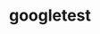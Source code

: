 ---
title: "googletest"
layout: cache
categories: [package, develop]
meta: {"versions": ["1.12.1"], "compilers": ["apple-clang@=15.0.0", "gcc@=10.3.0", "gcc@=11.4.0", "gcc@=12.4.0", "gcc@=13.2.0", "gcc@=9.4.0", "oneapi@=2024.2.1"], "oss": ["amzn2", "sle_hpc15", "ubuntu20.04", "ubuntu22.04", "ubuntu24.04", "ventura"], "platforms": ["darwin", "linux"], "targets": ["aarch64", "neoverse_n1", "neoverse_v1", "neoverse_v2", "ppc64le", "x86_64_v3", "x86_64_v4"], "stacks": ["aws-pcluster-neoverse_v1", "aws-pcluster-x86_64_v4", "e4s", "e4s-cray-sles", "e4s-neoverse-v2", "e4s-neoverse_v1", "e4s-oneapi", "e4s-power", "e4s-rocm-external", "ml-darwin-aarch64-mps", "ml-linux-aarch64-cpu", "ml-linux-aarch64-cuda", "ml-linux-x86_64-cpu", "ml-linux-x86_64-cuda", "ml-linux-x86_64-rocm", "root"], "num_specs": 38, "num_specs_by_stack": {"ml-darwin-aarch64-mps": 2, "root": 38, "aws-pcluster-neoverse_v1": 6, "aws-pcluster-x86_64_v4": 6, "e4s-cray-sles": 1, "e4s-power": 3, "e4s-neoverse_v1": 6, "e4s-neoverse-v2": 3, "e4s-rocm-external": 3, "e4s": 3, "e4s-oneapi": 3, "ml-linux-aarch64-cpu": 2, "ml-linux-aarch64-cuda": 2, "ml-linux-x86_64-cuda": 3, "ml-linux-x86_64-cpu": 3, "ml-linux-x86_64-rocm": 3}}
spec_details: [{"hash": "eekt5b7m5syeamemgste62vgec7klt5n", "compiler": "apple-clang@=15.0.0", "versions": ["1.12.1"], "os": "ventura", "platform": "darwin", "target": "aarch64", "variants": ["build_system=cmake", "build_type=Release", "cxxstd=11", "generator=make", "+gmock", "~ipo", "+pthreads", "+shared"], "stacks": ["ml-darwin-aarch64-mps", "root"], "size": "-", "tarball": "https://binaries.spack.io/develop/build_cache/darwin-ventura-aarch64/apple-clang-15.0.0/googletest-1.12.1/darwin-ventura-aarch64-apple-clang-15.0.0-googletest-1.12.1-eekt5b7m5syeamemgste62vgec7klt5n.spack"}, {"hash": "ggb2yhimnuhlfvdx7ozvc4euleallcj3", "compiler": "apple-clang@=15.0.0", "versions": ["1.12.1"], "os": "ventura", "platform": "darwin", "target": "aarch64", "variants": ["build_system=cmake", "build_type=Release", "cxxstd=11", "generator=make", "+gmock", "~ipo", "+pthreads", "+shared"], "stacks": ["ml-darwin-aarch64-mps", "root"], "size": "-", "tarball": "https://binaries.spack.io/develop/build_cache/darwin-ventura-aarch64/apple-clang-15.0.0/googletest-1.12.1/darwin-ventura-aarch64-apple-clang-15.0.0-googletest-1.12.1-ggb2yhimnuhlfvdx7ozvc4euleallcj3.spack"}, {"hash": "kh7oava7i42drag3oe6ccizyt5jlsh2l", "compiler": "gcc@=12.4.0", "versions": ["1.12.1"], "os": "amzn2", "platform": "linux", "target": "neoverse_n1", "variants": ["build_system=cmake", "build_type=Release", "cxxstd=11", "generator=make", "+gmock", "~ipo", "+pthreads", "+shared"], "stacks": ["aws-pcluster-neoverse_v1", "root"], "size": "-", "tarball": "https://binaries.spack.io/develop/build_cache/linux-amzn2-neoverse_n1/gcc-12.4.0/googletest-1.12.1/linux-amzn2-neoverse_n1-gcc-12.4.0-googletest-1.12.1-kh7oava7i42drag3oe6ccizyt5jlsh2l.spack"}, {"hash": "gfxofl2g3sl54whyvmea4tcz6fsdczcc", "compiler": "gcc@=12.4.0", "versions": ["1.12.1"], "os": "amzn2", "platform": "linux", "target": "neoverse_n1", "variants": ["build_system=cmake", "build_type=Release", "cxxstd=11", "generator=make", "+gmock", "~ipo", "+pthreads", "+shared"], "stacks": ["aws-pcluster-neoverse_v1", "root"], "size": "-", "tarball": "https://binaries.spack.io/develop/build_cache/linux-amzn2-neoverse_n1/gcc-12.4.0/googletest-1.12.1/linux-amzn2-neoverse_n1-gcc-12.4.0-googletest-1.12.1-gfxofl2g3sl54whyvmea4tcz6fsdczcc.spack"}, {"hash": "4qo7bmhrnb25upetneghiicawxnysrci", "compiler": "gcc@=12.4.0", "versions": ["1.12.1"], "os": "amzn2", "platform": "linux", "target": "neoverse_n1", "variants": ["build_system=cmake", "build_type=Release", "cxxstd=11", "generator=make", "+gmock", "~ipo", "+pthreads", "+shared"], "stacks": ["aws-pcluster-neoverse_v1", "root"], "size": "-", "tarball": "https://binaries.spack.io/develop/build_cache/linux-amzn2-neoverse_n1/gcc-12.4.0/googletest-1.12.1/linux-amzn2-neoverse_n1-gcc-12.4.0-googletest-1.12.1-4qo7bmhrnb25upetneghiicawxnysrci.spack"}, {"hash": "orxoup6z4reojp6gs2la5byva6nqadbo", "compiler": "gcc@=12.4.0", "versions": ["1.12.1"], "os": "amzn2", "platform": "linux", "target": "neoverse_v1", "variants": ["build_system=cmake", "build_type=Release", "cxxstd=11", "generator=make", "+gmock", "~ipo", "+pthreads", "+shared"], "stacks": ["aws-pcluster-neoverse_v1", "root"], "size": "-", "tarball": "https://binaries.spack.io/develop/build_cache/linux-amzn2-neoverse_v1/gcc-12.4.0/googletest-1.12.1/linux-amzn2-neoverse_v1-gcc-12.4.0-googletest-1.12.1-orxoup6z4reojp6gs2la5byva6nqadbo.spack"}, {"hash": "pu67j6y7qvjp4za7o22mtzcpsmgcqecs", "compiler": "gcc@=12.4.0", "versions": ["1.12.1"], "os": "amzn2", "platform": "linux", "target": "neoverse_v1", "variants": ["build_system=cmake", "build_type=Release", "cxxstd=11", "generator=make", "+gmock", "~ipo", "+pthreads", "+shared"], "stacks": ["aws-pcluster-neoverse_v1", "root"], "size": "-", "tarball": "https://binaries.spack.io/develop/build_cache/linux-amzn2-neoverse_v1/gcc-12.4.0/googletest-1.12.1/linux-amzn2-neoverse_v1-gcc-12.4.0-googletest-1.12.1-pu67j6y7qvjp4za7o22mtzcpsmgcqecs.spack"}, {"hash": "q3lixbdi27d7nz5vrplhg3jlbjzi3e4w", "compiler": "gcc@=12.4.0", "versions": ["1.12.1"], "os": "amzn2", "platform": "linux", "target": "neoverse_v1", "variants": ["build_system=cmake", "build_type=Release", "cxxstd=11", "generator=make", "+gmock", "~ipo", "+pthreads", "+shared"], "stacks": ["aws-pcluster-neoverse_v1", "root"], "size": "-", "tarball": "https://binaries.spack.io/develop/build_cache/linux-amzn2-neoverse_v1/gcc-12.4.0/googletest-1.12.1/linux-amzn2-neoverse_v1-gcc-12.4.0-googletest-1.12.1-q3lixbdi27d7nz5vrplhg3jlbjzi3e4w.spack"}, {"hash": "tneicfcmnatbatot7dx674x56v6hpz7e", "compiler": "gcc@=12.4.0", "versions": ["1.12.1"], "os": "amzn2", "platform": "linux", "target": "x86_64_v3", "variants": ["build_system=cmake", "build_type=Release", "cxxstd=11", "generator=make", "+gmock", "~ipo", "+pthreads", "+shared"], "stacks": ["aws-pcluster-x86_64_v4", "root"], "size": "-", "tarball": "https://binaries.spack.io/develop/build_cache/linux-amzn2-x86_64_v3/gcc-12.4.0/googletest-1.12.1/linux-amzn2-x86_64_v3-gcc-12.4.0-googletest-1.12.1-tneicfcmnatbatot7dx674x56v6hpz7e.spack"}, {"hash": "zxeuawqdd27zflqipwpaclt2cm5y7z52", "compiler": "gcc@=12.4.0", "versions": ["1.12.1"], "os": "amzn2", "platform": "linux", "target": "x86_64_v3", "variants": ["build_system=cmake", "build_type=Release", "cxxstd=11", "generator=make", "+gmock", "~ipo", "+pthreads", "+shared"], "stacks": ["aws-pcluster-x86_64_v4", "root"], "size": "-", "tarball": "https://binaries.spack.io/develop/build_cache/linux-amzn2-x86_64_v3/gcc-12.4.0/googletest-1.12.1/linux-amzn2-x86_64_v3-gcc-12.4.0-googletest-1.12.1-zxeuawqdd27zflqipwpaclt2cm5y7z52.spack"}, {"hash": "5bnsrtgji2n5hnh3srksdeb3jp5t4qd7", "compiler": "gcc@=12.4.0", "versions": ["1.12.1"], "os": "amzn2", "platform": "linux", "target": "x86_64_v3", "variants": ["build_system=cmake", "build_type=Release", "cxxstd=11", "generator=make", "+gmock", "~ipo", "+pthreads", "+shared"], "stacks": ["aws-pcluster-x86_64_v4", "root"], "size": "-", "tarball": "https://binaries.spack.io/develop/build_cache/linux-amzn2-x86_64_v3/gcc-12.4.0/googletest-1.12.1/linux-amzn2-x86_64_v3-gcc-12.4.0-googletest-1.12.1-5bnsrtgji2n5hnh3srksdeb3jp5t4qd7.spack"}, {"hash": "bnmffrafngnfokqrdwfu4glphphokllx", "compiler": "gcc@=12.4.0", "versions": ["1.12.1"], "os": "amzn2", "platform": "linux", "target": "x86_64_v4", "variants": ["build_system=cmake", "build_type=Release", "cxxstd=11", "generator=make", "+gmock", "~ipo", "+pthreads", "+shared"], "stacks": ["aws-pcluster-x86_64_v4", "root"], "size": "-", "tarball": "https://binaries.spack.io/develop/build_cache/linux-amzn2-x86_64_v4/gcc-12.4.0/googletest-1.12.1/linux-amzn2-x86_64_v4-gcc-12.4.0-googletest-1.12.1-bnmffrafngnfokqrdwfu4glphphokllx.spack"}, {"hash": "xmi7kcqyggfefcfk4hki276uiyuvctm5", "compiler": "gcc@=12.4.0", "versions": ["1.12.1"], "os": "amzn2", "platform": "linux", "target": "x86_64_v4", "variants": ["build_system=cmake", "build_type=Release", "cxxstd=11", "generator=make", "+gmock", "~ipo", "+pthreads", "+shared"], "stacks": ["aws-pcluster-x86_64_v4", "root"], "size": "-", "tarball": "https://binaries.spack.io/develop/build_cache/linux-amzn2-x86_64_v4/gcc-12.4.0/googletest-1.12.1/linux-amzn2-x86_64_v4-gcc-12.4.0-googletest-1.12.1-xmi7kcqyggfefcfk4hki276uiyuvctm5.spack"}, {"hash": "5bjxm2bpwglp62bac7ngqo7b5qghavrf", "compiler": "gcc@=12.4.0", "versions": ["1.12.1"], "os": "amzn2", "platform": "linux", "target": "x86_64_v4", "variants": ["build_system=cmake", "build_type=Release", "cxxstd=11", "generator=make", "+gmock", "~ipo", "+pthreads", "+shared"], "stacks": ["aws-pcluster-x86_64_v4", "root"], "size": "-", "tarball": "https://binaries.spack.io/develop/build_cache/linux-amzn2-x86_64_v4/gcc-12.4.0/googletest-1.12.1/linux-amzn2-x86_64_v4-gcc-12.4.0-googletest-1.12.1-5bjxm2bpwglp62bac7ngqo7b5qghavrf.spack"}, {"hash": "lmbpil5a7p6zyztloihey3px4bdzt2wj", "compiler": "gcc@=10.3.0", "versions": ["1.12.1"], "os": "sle_hpc15", "platform": "linux", "target": "x86_64_v4", "variants": ["build_system=cmake", "build_type=Release", "cxxstd=11", "generator=make", "+gmock", "~ipo", "+pthreads", "+shared"], "stacks": ["e4s-cray-sles", "root"], "size": "-", "tarball": "https://binaries.spack.io/develop/build_cache/linux-sle_hpc15-x86_64_v4/gcc-10.3.0/googletest-1.12.1/linux-sle_hpc15-x86_64_v4-gcc-10.3.0-googletest-1.12.1-lmbpil5a7p6zyztloihey3px4bdzt2wj.spack"}, {"hash": "zv4yk7kdsu6bfnpft6hrzuee7yhm4bdq", "compiler": "gcc@=9.4.0", "versions": ["1.12.1"], "os": "ubuntu20.04", "platform": "linux", "target": "ppc64le", "variants": ["build_system=cmake", "build_type=Release", "cxxstd=11", "generator=make", "+gmock", "~ipo", "+pthreads", "+shared"], "stacks": ["e4s-power", "root"], "size": "-", "tarball": "https://binaries.spack.io/develop/build_cache/linux-ubuntu20.04-ppc64le/gcc-9.4.0/googletest-1.12.1/linux-ubuntu20.04-ppc64le-gcc-9.4.0-googletest-1.12.1-zv4yk7kdsu6bfnpft6hrzuee7yhm4bdq.spack"}, {"hash": "qlcclwb56ng6ahlzfucbtjgyz5hsyh7r", "compiler": "gcc@=9.4.0", "versions": ["1.12.1"], "os": "ubuntu20.04", "platform": "linux", "target": "ppc64le", "variants": ["build_system=cmake", "build_type=Release", "cxxstd=11", "generator=make", "+gmock", "~ipo", "+pthreads", "+shared"], "stacks": ["e4s-power", "root"], "size": "-", "tarball": "https://binaries.spack.io/develop/build_cache/linux-ubuntu20.04-ppc64le/gcc-9.4.0/googletest-1.12.1/linux-ubuntu20.04-ppc64le-gcc-9.4.0-googletest-1.12.1-qlcclwb56ng6ahlzfucbtjgyz5hsyh7r.spack"}, {"hash": "c5bcj25t7cogqgpemsz276xyl4nwdupk", "compiler": "gcc@=9.4.0", "versions": ["1.12.1"], "os": "ubuntu20.04", "platform": "linux", "target": "ppc64le", "variants": ["build_system=cmake", "build_type=Release", "cxxstd=11", "generator=make", "+gmock", "~ipo", "+pthreads", "+shared"], "stacks": ["e4s-power", "root"], "size": "-", "tarball": "https://binaries.spack.io/develop/build_cache/linux-ubuntu20.04-ppc64le/gcc-9.4.0/googletest-1.12.1/linux-ubuntu20.04-ppc64le-gcc-9.4.0-googletest-1.12.1-c5bcj25t7cogqgpemsz276xyl4nwdupk.spack"}, {"hash": "hhxw5xi4arxitnouxvtz3v2sft3vi3pg", "compiler": "gcc@=11.4.0", "versions": ["1.12.1"], "os": "ubuntu22.04", "platform": "linux", "target": "neoverse_v1", "variants": ["build_system=cmake", "build_type=Release", "cxxstd=11", "generator=make", "+gmock", "~ipo", "+pthreads", "+shared"], "stacks": ["e4s-neoverse_v1", "root"], "size": "-", "tarball": "https://binaries.spack.io/develop/build_cache/linux-ubuntu22.04-neoverse_v1/gcc-11.4.0/googletest-1.12.1/linux-ubuntu22.04-neoverse_v1-gcc-11.4.0-googletest-1.12.1-hhxw5xi4arxitnouxvtz3v2sft3vi3pg.spack"}, {"hash": "yfem2pbolqyg5iiazn6dgrlifhmyg7di", "compiler": "gcc@=11.4.0", "versions": ["1.12.1"], "os": "ubuntu22.04", "platform": "linux", "target": "neoverse_v1", "variants": ["build_system=cmake", "build_type=Release", "cxxstd=11", "generator=make", "+gmock", "~ipo", "+pthreads", "+shared"], "stacks": ["e4s-neoverse_v1", "root"], "size": "-", "tarball": "https://binaries.spack.io/develop/build_cache/linux-ubuntu22.04-neoverse_v1/gcc-11.4.0/googletest-1.12.1/linux-ubuntu22.04-neoverse_v1-gcc-11.4.0-googletest-1.12.1-yfem2pbolqyg5iiazn6dgrlifhmyg7di.spack"}, {"hash": "oz6ngwevzlqnuktsmhzob2vg457qxp7j", "compiler": "gcc@=11.4.0", "versions": ["1.12.1"], "os": "ubuntu22.04", "platform": "linux", "target": "neoverse_v1", "variants": ["build_system=cmake", "build_type=Release", "cxxstd=11", "generator=make", "+gmock", "~ipo", "+pthreads", "+shared"], "stacks": ["e4s-neoverse_v1", "root"], "size": "-", "tarball": "https://binaries.spack.io/develop/build_cache/linux-ubuntu22.04-neoverse_v1/gcc-11.4.0/googletest-1.12.1/linux-ubuntu22.04-neoverse_v1-gcc-11.4.0-googletest-1.12.1-oz6ngwevzlqnuktsmhzob2vg457qxp7j.spack"}, {"hash": "vaawpy6thnr6c6b2zpq6ixtkckant4cy", "compiler": "gcc@=11.4.0", "versions": ["1.12.1"], "os": "ubuntu22.04", "platform": "linux", "target": "neoverse_v1", "variants": ["build_system=cmake", "build_type=Release", "cxxstd=11", "generator=make", "+gmock", "~ipo", "+pthreads", "+shared"], "stacks": ["e4s-neoverse_v1", "root"], "size": "-", "tarball": "https://binaries.spack.io/develop/build_cache/linux-ubuntu22.04-neoverse_v1/gcc-11.4.0/googletest-1.12.1/linux-ubuntu22.04-neoverse_v1-gcc-11.4.0-googletest-1.12.1-vaawpy6thnr6c6b2zpq6ixtkckant4cy.spack"}, {"hash": "aqfemxupxarzlp5fwfmeqvwm6tnhre5w", "compiler": "gcc@=11.4.0", "versions": ["1.12.1"], "os": "ubuntu22.04", "platform": "linux", "target": "neoverse_v1", "variants": ["build_system=cmake", "build_type=Release", "cxxstd=11", "generator=make", "+gmock", "~ipo", "+pthreads", "+shared"], "stacks": ["e4s-neoverse_v1", "root"], "size": "-", "tarball": "https://binaries.spack.io/develop/build_cache/linux-ubuntu22.04-neoverse_v1/gcc-11.4.0/googletest-1.12.1/linux-ubuntu22.04-neoverse_v1-gcc-11.4.0-googletest-1.12.1-aqfemxupxarzlp5fwfmeqvwm6tnhre5w.spack"}, {"hash": "qsrdcpa3plmrpe2wvs53gdy6gdzysn7f", "compiler": "gcc@=11.4.0", "versions": ["1.12.1"], "os": "ubuntu22.04", "platform": "linux", "target": "neoverse_v1", "variants": ["build_system=cmake", "build_type=Release", "cxxstd=11", "generator=make", "+gmock", "~ipo", "+pthreads", "+shared"], "stacks": ["e4s-neoverse_v1", "root"], "size": "-", "tarball": "https://binaries.spack.io/develop/build_cache/linux-ubuntu22.04-neoverse_v1/gcc-11.4.0/googletest-1.12.1/linux-ubuntu22.04-neoverse_v1-gcc-11.4.0-googletest-1.12.1-qsrdcpa3plmrpe2wvs53gdy6gdzysn7f.spack"}, {"hash": "6pey3dfbdvmwlo6bmapp2rancccpbbmu", "compiler": "gcc@=11.4.0", "versions": ["1.12.1"], "os": "ubuntu22.04", "platform": "linux", "target": "neoverse_v2", "variants": ["build_system=cmake", "build_type=Release", "cxxstd=11", "generator=make", "+gmock", "~ipo", "+pthreads", "+shared"], "stacks": ["e4s-neoverse-v2", "root"], "size": "-", "tarball": "https://binaries.spack.io/develop/build_cache/linux-ubuntu22.04-neoverse_v2/gcc-11.4.0/googletest-1.12.1/linux-ubuntu22.04-neoverse_v2-gcc-11.4.0-googletest-1.12.1-6pey3dfbdvmwlo6bmapp2rancccpbbmu.spack"}, {"hash": "d2mlsma6nu5mkyoq2puzepkcnp2up5al", "compiler": "gcc@=11.4.0", "versions": ["1.12.1"], "os": "ubuntu22.04", "platform": "linux", "target": "neoverse_v2", "variants": ["build_system=cmake", "build_type=Release", "cxxstd=11", "generator=make", "+gmock", "~ipo", "+pthreads", "+shared"], "stacks": ["e4s-neoverse-v2", "root"], "size": "-", "tarball": "https://binaries.spack.io/develop/build_cache/linux-ubuntu22.04-neoverse_v2/gcc-11.4.0/googletest-1.12.1/linux-ubuntu22.04-neoverse_v2-gcc-11.4.0-googletest-1.12.1-d2mlsma6nu5mkyoq2puzepkcnp2up5al.spack"}, {"hash": "i6yxy7t4vkuwvdiigk3uebqw2zxdijom", "compiler": "gcc@=11.4.0", "versions": ["1.12.1"], "os": "ubuntu22.04", "platform": "linux", "target": "neoverse_v2", "variants": ["build_system=cmake", "build_type=Release", "cxxstd=11", "generator=make", "+gmock", "~ipo", "+pthreads", "+shared"], "stacks": ["e4s-neoverse-v2", "root"], "size": "-", "tarball": "https://binaries.spack.io/develop/build_cache/linux-ubuntu22.04-neoverse_v2/gcc-11.4.0/googletest-1.12.1/linux-ubuntu22.04-neoverse_v2-gcc-11.4.0-googletest-1.12.1-i6yxy7t4vkuwvdiigk3uebqw2zxdijom.spack"}, {"hash": "ctcjsuibr35fmzgmw753jlgx5jhonkh4", "compiler": "gcc@=11.4.0", "versions": ["1.12.1"], "os": "ubuntu22.04", "platform": "linux", "target": "x86_64_v3", "variants": ["build_system=cmake", "build_type=Release", "cxxstd=11", "generator=make", "+gmock", "~ipo", "+pthreads", "+shared"], "stacks": ["e4s-rocm-external", "e4s", "root"], "size": "-", "tarball": "https://binaries.spack.io/develop/build_cache/linux-ubuntu22.04-x86_64_v3/gcc-11.4.0/googletest-1.12.1/linux-ubuntu22.04-x86_64_v3-gcc-11.4.0-googletest-1.12.1-ctcjsuibr35fmzgmw753jlgx5jhonkh4.spack"}, {"hash": "ubperepq7eig3xneavzxa4m7p7lbvppk", "compiler": "gcc@=11.4.0", "versions": ["1.12.1"], "os": "ubuntu22.04", "platform": "linux", "target": "x86_64_v3", "variants": ["build_system=cmake", "build_type=Release", "cxxstd=11", "generator=make", "+gmock", "~ipo", "+pthreads", "+shared"], "stacks": ["e4s-rocm-external", "e4s", "root"], "size": "-", "tarball": "https://binaries.spack.io/develop/build_cache/linux-ubuntu22.04-x86_64_v3/gcc-11.4.0/googletest-1.12.1/linux-ubuntu22.04-x86_64_v3-gcc-11.4.0-googletest-1.12.1-ubperepq7eig3xneavzxa4m7p7lbvppk.spack"}, {"hash": "amniw5lbfgxhmowa3hi2ezb6rpiedmch", "compiler": "gcc@=11.4.0", "versions": ["1.12.1"], "os": "ubuntu22.04", "platform": "linux", "target": "x86_64_v3", "variants": ["build_system=cmake", "build_type=Release", "cxxstd=11", "generator=make", "+gmock", "~ipo", "+pthreads", "+shared"], "stacks": ["e4s-rocm-external", "e4s", "root"], "size": "-", "tarball": "https://binaries.spack.io/develop/build_cache/linux-ubuntu22.04-x86_64_v3/gcc-11.4.0/googletest-1.12.1/linux-ubuntu22.04-x86_64_v3-gcc-11.4.0-googletest-1.12.1-amniw5lbfgxhmowa3hi2ezb6rpiedmch.spack"}, {"hash": "7wy7aetbzwe6qr7hpl7b6ptsxukb2ozg", "compiler": "oneapi@=2024.2.1", "versions": ["1.12.1"], "os": "ubuntu22.04", "platform": "linux", "target": "x86_64_v3", "variants": ["build_system=cmake", "build_type=Release", "cxxstd=11", "generator=make", "+gmock", "~ipo", "+pthreads", "+shared"], "stacks": ["e4s-oneapi", "root"], "size": "-", "tarball": "https://binaries.spack.io/develop/build_cache/linux-ubuntu22.04-x86_64_v3/oneapi-2024.2.1/googletest-1.12.1/linux-ubuntu22.04-x86_64_v3-oneapi-2024.2.1-googletest-1.12.1-7wy7aetbzwe6qr7hpl7b6ptsxukb2ozg.spack"}, {"hash": "vg6yhlj5k2houmworvmxgfhyiqnkbxjz", "compiler": "oneapi@=2024.2.1", "versions": ["1.12.1"], "os": "ubuntu22.04", "platform": "linux", "target": "x86_64_v3", "variants": ["build_system=cmake", "build_type=Release", "cxxstd=11", "generator=make", "+gmock", "~ipo", "+pthreads", "+shared"], "stacks": ["e4s-oneapi", "root"], "size": "-", "tarball": "https://binaries.spack.io/develop/build_cache/linux-ubuntu22.04-x86_64_v3/oneapi-2024.2.1/googletest-1.12.1/linux-ubuntu22.04-x86_64_v3-oneapi-2024.2.1-googletest-1.12.1-vg6yhlj5k2houmworvmxgfhyiqnkbxjz.spack"}, {"hash": "szvprqfxrevwsqmw3upi3vuukq2y44g4", "compiler": "oneapi@=2024.2.1", "versions": ["1.12.1"], "os": "ubuntu22.04", "platform": "linux", "target": "x86_64_v3", "variants": ["build_system=cmake", "build_type=Release", "cxxstd=11", "generator=make", "+gmock", "~ipo", "+pthreads", "+shared"], "stacks": ["e4s-oneapi", "root"], "size": "-", "tarball": "https://binaries.spack.io/develop/build_cache/linux-ubuntu22.04-x86_64_v3/oneapi-2024.2.1/googletest-1.12.1/linux-ubuntu22.04-x86_64_v3-oneapi-2024.2.1-googletest-1.12.1-szvprqfxrevwsqmw3upi3vuukq2y44g4.spack"}, {"hash": "3qjy3gi7bpyiz5nr33lvqpyittntmldl", "compiler": "gcc@=13.2.0", "versions": ["1.12.1"], "os": "ubuntu24.04", "platform": "linux", "target": "aarch64", "variants": ["build_system=cmake", "build_type=Release", "cxxstd=11", "generator=make", "+gmock", "~ipo", "+pthreads", "+shared"], "stacks": ["ml-linux-aarch64-cpu", "ml-linux-aarch64-cuda", "root"], "size": "-", "tarball": "https://binaries.spack.io/develop/build_cache/linux-ubuntu24.04-aarch64/gcc-13.2.0/googletest-1.12.1/linux-ubuntu24.04-aarch64-gcc-13.2.0-googletest-1.12.1-3qjy3gi7bpyiz5nr33lvqpyittntmldl.spack"}, {"hash": "ajeeerwcmhb7cfbh2jo5rlqeqqzm6i3s", "compiler": "gcc@=13.2.0", "versions": ["1.12.1"], "os": "ubuntu24.04", "platform": "linux", "target": "aarch64", "variants": ["build_system=cmake", "build_type=Release", "cxxstd=11", "generator=make", "+gmock", "~ipo", "+pthreads", "+shared"], "stacks": ["ml-linux-aarch64-cpu", "ml-linux-aarch64-cuda", "root"], "size": "-", "tarball": "https://binaries.spack.io/develop/build_cache/linux-ubuntu24.04-aarch64/gcc-13.2.0/googletest-1.12.1/linux-ubuntu24.04-aarch64-gcc-13.2.0-googletest-1.12.1-ajeeerwcmhb7cfbh2jo5rlqeqqzm6i3s.spack"}, {"hash": "q4527piizttlrotdnegmumkfdcf2sgn6", "compiler": "gcc@=13.2.0", "versions": ["1.12.1"], "os": "ubuntu24.04", "platform": "linux", "target": "x86_64_v3", "variants": ["build_system=cmake", "build_type=Release", "cxxstd=11", "generator=make", "+gmock", "~ipo", "+pthreads", "+shared"], "stacks": ["ml-linux-x86_64-cuda", "ml-linux-x86_64-cpu", "ml-linux-x86_64-rocm", "root"], "size": "-", "tarball": "https://binaries.spack.io/develop/build_cache/linux-ubuntu24.04-x86_64_v3/gcc-13.2.0/googletest-1.12.1/linux-ubuntu24.04-x86_64_v3-gcc-13.2.0-googletest-1.12.1-q4527piizttlrotdnegmumkfdcf2sgn6.spack"}, {"hash": "xi4t5xcaf7lveejvxchui4w22uujjp6r", "compiler": "gcc@=13.2.0", "versions": ["1.12.1"], "os": "ubuntu24.04", "platform": "linux", "target": "x86_64_v3", "variants": ["build_system=cmake", "build_type=Release", "cxxstd=11", "generator=make", "+gmock", "~ipo", "+pthreads", "+shared"], "stacks": ["ml-linux-x86_64-cuda", "ml-linux-x86_64-cpu", "ml-linux-x86_64-rocm", "root"], "size": "-", "tarball": "https://binaries.spack.io/develop/build_cache/linux-ubuntu24.04-x86_64_v3/gcc-13.2.0/googletest-1.12.1/linux-ubuntu24.04-x86_64_v3-gcc-13.2.0-googletest-1.12.1-xi4t5xcaf7lveejvxchui4w22uujjp6r.spack"}, {"hash": "hf6efgjjqo4jsdhmkkma5hctvmwhjh6b", "compiler": "gcc@=13.2.0", "versions": ["1.12.1"], "os": "ubuntu24.04", "platform": "linux", "target": "x86_64_v3", "variants": ["build_system=cmake", "build_type=Release", "cxxstd=11", "generator=make", "+gmock", "~ipo", "+pthreads", "+shared"], "stacks": ["ml-linux-x86_64-cuda", "ml-linux-x86_64-cpu", "ml-linux-x86_64-rocm", "root"], "size": "-", "tarball": "https://binaries.spack.io/develop/build_cache/linux-ubuntu24.04-x86_64_v3/gcc-13.2.0/googletest-1.12.1/linux-ubuntu24.04-x86_64_v3-gcc-13.2.0-googletest-1.12.1-hf6efgjjqo4jsdhmkkma5hctvmwhjh6b.spack"}]
---